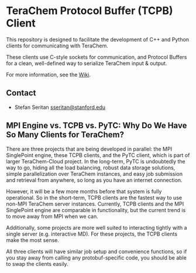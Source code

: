 # TeraChem Protocol Buffer (TCPB) Client #

This repository is designed to facilitate the development of C++ and Python clients for communicating with TeraChem.

These clients use C-style sockets for communication, and Protocol Buffers for a clean, well-defined way to serialize TeraChem input & output.

For more information, see the [Wiki](https://bitbucket.org/sseritan/tcpb-client/wiki/Home).

## Contact

* Stefan Seritan <sseritan@stanford.edu>

## MPI Engine vs. TCPB vs. PyTC: Why Do We Have So Many Clients for TeraChem?

There are three projects that are being developed in parallel: the MPI SinglePoint engine, these TCPB clients, and the PyTC client, which is part of larger TeraChem-Cloud project.
In the long-term, PyTC is undoubtedly the way to go, hiding all the load balancing, robust data storage solutions, simple parallelization over TeraChem instances,
and easy job submission and retrieval from anywhere, so long as you have an internet connection.

However, it will be a few more months before that system is fully operational.
So in the short-term, TCPB clients are the fastest way to use non-MPI TeraChem server instances.
Currently, TCPB clients and the MPI SinglePoint engine are comparable in functionality, but the current trend is to move away from MPI when we can.

Additionally, some projects are more well suited to interacting tightly with a single server (e.g. interactive MD).
For these projects, the TCPB clients make the most sense.

All three clients will have similar job setup and convenience functions, so if you stay away from calling any protobuf-specific code,
you should be able to swap the clients easily.